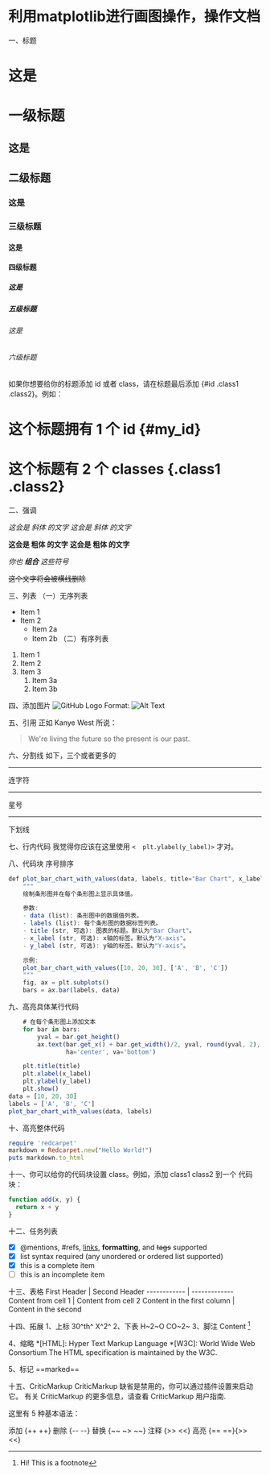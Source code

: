 # 利用matplotlib进行画图操作，操作文档
一、标题
# 这是 <h1> 一级标题
## 这是 <h2> 二级标题
### 这是 <h3> 三级标题
#### 这是 <h4> 四级标题
##### 这是 <h5> 五级标题
###### 这是 <h6> 六级标题

如果你想要给你的标题添加 id 或者 class，请在标题最后添加 {#id .class1 .class2}。例如：

# 这个标题拥有 1 个 id {#my_id}
# 这个标题有 2 个 classes {.class1 .class2}

二、强调

*这会是 斜体 的文字*
_这会是 斜体 的文字_

**这会是 粗体 的文字**
__这会是 粗体 的文字__

_你也 **组合** 这些符号_

~~这个文字将会被横线删除~~

三、列表
（一）无序列表
- Item 1
- Item 2
  - Item 2a
  - Item 2b
（二）有序列表
1. Item 1
1. Item 2
1. Item 3
   1. Item 3a
   1. Item 3b

四、添加图片 
![GitHub Logo](/liangheng/markdown/641.webp)
Format: ![Alt Text](/liangheng/markdown/641.webp)

五、引用
正如 Kanye West 所说：

> We're living the future so
> the present is our past.

六、分割线
如下，三个或者更多的

---

连字符

***

星号

___

下划线

七、行内代码
我觉得你应该在这里使用
`<  plt.ylabel(y_label)>` 才对。

八、代码块 序号排序
``` javascript {.line-numbers} 
def plot_bar_chart_with_values(data, labels, title="Bar Chart", x_label="X-axis", y_label="Y-axis"):
    """
    绘制条形图并在每个条形图上显示具体值。

    参数:
    - data (list): 条形图中的数据值列表。
    - labels (list): 每个条形图的数据标签列表。
    - title (str, 可选): 图表的标题。默认为"Bar Chart"。
    - x_label (str, 可选): x轴的标签。默认为"X-axis"。
    - y_label (str, 可选): y轴的标签。默认为"Y-axis"。

    示例:
    plot_bar_chart_with_values([10, 20, 30], ['A', 'B', 'C'])
    """
    fig, ax = plt.subplots()
    bars = ax.bar(labels, data)
```

九、高亮具体某行代码
```javascript {highlight=3-6}
    # 在每个条形图上添加文本
    for bar in bars:
        yval = bar.get_height()
        ax.text(bar.get_x() + bar.get_width()/2, yval, round(yval, 2), 
                ha='center', va='bottom')

    plt.title(title)
    plt.xlabel(x_label)
    plt.ylabel(y_label)
    plt.show()
data = [10, 20, 30]
labels = ['A', 'B', 'C']
plot_bar_chart_with_values(data, labels)
```
十、高亮整体代码
```ruby
require 'redcarpet'
markdown = Redcarpet.new("Hello World!")
puts markdown.to_html
```

十一、你可以给你的代码块设置 class。例如，添加 class1 class2 到一个 代码块：

```javascript {.class1 .class}
function add(x, y) {
  return x + y
}
```
十二、任务列表
- [x] @mentions, #refs, [links](), **formatting**, and <del>tags</del> supported
- [x] list syntax required (any unordered or ordered list supported)
- [x] this is a complete item
- [ ] this is an incomplete item

十三、表格
First Header | Second Header
------------ | -------------
Content from cell 1 | Content from cell 2
Content in the first column | Content in the second 

十四、拓展
1、上标
30^th^  X^2^
2、下表
H~2~O   CO~2~
3、脚注
Content  [^1]
[^1]: Hi! This is a footnote

4、缩略
*[HTML]: Hyper Text Markup Language
*[W3C]: World Wide Web Consortium
The HTML specification
is maintained by the W3C.

5、标记
==marked==

十五、CriticMarkup
CriticMarkup 缺省是禁用的，你可以通过插件设置来启动它。
有关 CriticMarkup 的更多信息，请查看 CriticMarkup 用户指南.

这里有 5 种基本语法：

添加 {++ ++}
删除 {-- --}
替换 {~~ ~> ~~}
注释 {>> <<}
高亮 {== ==}{>> <<}